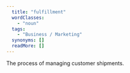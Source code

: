 ```yaml
---
  title: "fulfillment"
  wordClasses: 
    - "noun"
  tags: 
    - "Business / Marketing"
  synonyms: []
  readMore: []
---
```

The process of managing customer shipments.
